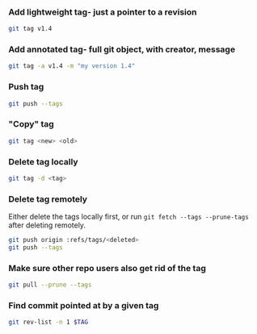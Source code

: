 
### Add lightweight tag- just a pointer to a revision
```sh
git tag v1.4
```

### Add annotated tag- full git object, with creator, message
```sh
git tag -a v1.4 -m "my version 1.4"
```

### Push tag
```sh
git push --tags
```

### "Copy" tag
```sh
git tag <new> <old>
```

### Delete tag locally
```sh
git tag -d <tag>
```

### Delete tag remotely
Either delete the tags locally first, or run `git fetch --tags --prune-tags` after deleting
remotely.
```sh
git push origin :refs/tags/<deleted>
git push --tags
```
### Make sure other repo users also get rid of the tag
```sh
git pull --prune --tags
```
### Find commit pointed at by a given tag
```sh
git rev-list -n 1 $TAG
```
